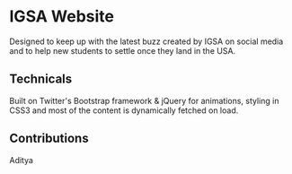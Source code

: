 # IGSA Website

Designed to keep up with the latest buzz created by IGSA on social media and to help new students to settle once they land in the USA.

## Technicals

Built on Twitter's Bootstrap framework & jQuery for animations, styling in CSS3 and most of the content is dynamically fetched on load.

## Contributions
Aditya
